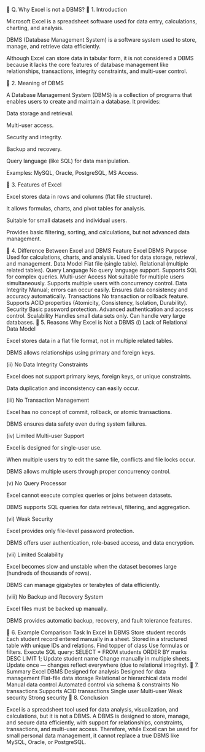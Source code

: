 🧾 Q. Why Excel is not a DBMS?
🔹 1. Introduction

Microsoft Excel is a spreadsheet software used for data entry, calculations, charting, and analysis.

DBMS (Database Management System) is a software system used to store, manage, and retrieve data efficiently.

Although Excel can store data in tabular form, it is not considered a DBMS because it lacks the core features of database management like relationships, transactions, integrity constraints, and multi-user control.

🔹 2. Meaning of DBMS

A Database Management System (DBMS) is a collection of programs that enables users to create and maintain a database.
It provides:

Data storage and retrieval.

Multi-user access.

Security and integrity.

Backup and recovery.

Query language (like SQL) for data manipulation.

Examples: MySQL, Oracle, PostgreSQL, MS Access.

🔹 3. Features of Excel

Excel stores data in rows and columns (flat file structure).

It allows formulas, charts, and pivot tables for analysis.

Suitable for small datasets and individual users.

Provides basic filtering, sorting, and calculations, but not advanced data management.

🔹 4. Difference Between Excel and DBMS
Feature	Excel	DBMS
Purpose	Used for calculations, charts, and analysis.	Used for data storage, retrieval, and management.
Data Model	Flat file (single table).	Relational (multiple related tables).
Query Language	No query language support.	Supports SQL for complex queries.
Multi-user Access	Not suitable for multiple users simultaneously.	Supports multiple users with concurrency control.
Data Integrity	Manual; errors can occur easily.	Ensures data consistency and accuracy automatically.
Transactions	No transaction or rollback feature.	Supports ACID properties (Atomicity, Consistency, Isolation, Durability).
Security	Basic password protection.	Advanced authentication and access control.
Scalability	Handles small data sets only.	Can handle very large databases.
🔹 5. Reasons Why Excel is Not a DBMS
(i) Lack of Relational Data Model

Excel stores data in a flat file format, not in multiple related tables.

DBMS allows relationships using primary and foreign keys.

(ii) No Data Integrity Constraints

Excel does not support primary keys, foreign keys, or unique constraints.

Data duplication and inconsistency can easily occur.

(iii) No Transaction Management

Excel has no concept of commit, rollback, or atomic transactions.

DBMS ensures data safety even during system failures.

(iv) Limited Multi-user Support

Excel is designed for single-user use.

When multiple users try to edit the same file, conflicts and file locks occur.

DBMS allows multiple users through proper concurrency control.

(v) No Query Processor

Excel cannot execute complex queries or joins between datasets.

DBMS supports SQL queries for data retrieval, filtering, and aggregation.

(vi) Weak Security

Excel provides only file-level password protection.

DBMS offers user authentication, role-based access, and data encryption.

(vii) Limited Scalability

Excel becomes slow and unstable when the dataset becomes large (hundreds of thousands of rows).

DBMS can manage gigabytes or terabytes of data efficiently.

(viii) No Backup and Recovery System

Excel files must be backed up manually.

DBMS provides automatic backup, recovery, and fault tolerance features.

🔹 6. Example Comparison
Task	In Excel	In DBMS
Store student records	Each student record entered manually in a sheet.	Stored in a structured table with unique IDs and relations.
Find topper of class	Use formulas or filters.	Execute SQL query: SELECT * FROM students ORDER BY marks DESC LIMIT 1;
Update student name	Change manually in multiple sheets.	Update once — changes reflect everywhere (due to relational integrity).
🔹 7. Summary
Excel	DBMS
Designed for analysis	Designed for data management
Flat-file data storage	Relational or hierarchical data model
Manual data control	Automated control via schema & constraints
No transactions	Supports ACID transactions
Single user	Multi-user
Weak security	Strong security
🔹 8. Conclusion

Excel is a spreadsheet tool used for data analysis, visualization, and calculations, but it is not a DBMS.
A DBMS is designed to store, manage, and secure data efficiently, with support for relationships, constraints, transactions, and multi-user access.
Therefore, while Excel can be used for small personal data management, it cannot replace a true DBMS like MySQL, Oracle, or PostgreSQL.